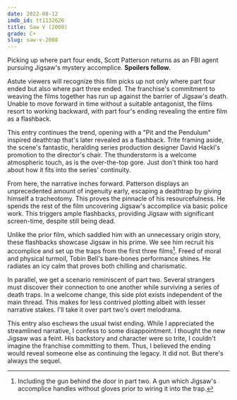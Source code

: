 ```yaml
---
date: 2022-08-12
imdb_id: tt1132626
title: Saw V (2008)
grade: C+
slug: saw-v-2008
---
```


Picking up where <span data-imdb-id="tt0890870">part four</span> ends, Scott Patterson returns as an FBI agent pursuing Jigsaw's mystery accomplice. **Spoilers follow.**

<!-- end -->

Astute viewers will recognize this film picks up not only where part four ended but also where <span data-imdb-id="tt0489270">part three</span> ended. The franchise's commitment to weaving the films together has run up against the barrier of Jigsaw's death. Unable to move forward in time without a suitable antagonist, the films resort to working backward, with part four's ending revealing the entire film as a flashback.

This entry continues the trend, opening with a "Pit and the Pendulum" inspired deathtrap that's later revealed as a flashback. Trite framing aside, the scene's fantastic, heralding series production designer David Hackl's promotion to the director's chair. The thunderstorm is a welcome atmospheric touch, as is the over-the-top gore. Just don't think too hard about how it fits into the series' continuity.

From here, the narrative inches forward. Patterson displays an unprecedented amount of ingenuity early, escaping a deathtrap by giving himself a tracheotomy. This proves the pinnacle of his resourcefulness. He spends the rest of the film uncovering Jigsaw's accomplice via basic police work. This triggers ample flashbacks, providing Jigsaw with significant screen-time, despite still being dead.

Unlike the prior film, which saddled him with an unnecessary origin story, these flashbacks showcase Jigsaw in his prime. We see him recruit his accomplice and set up the traps from the first three films[^1]. Freed of moral and physical turmoil, Tobin Bell's bare-bones performance shines. He radiates an icy calm that proves both chilling and charismatic.

In parallel, we get a scenario reminiscent of <span data-imdb-id="tt0432348">part two</span>. Several strangers must discover their connection to one another while surviving a series of death traps. In a welcome change, this side plot exists independent of the main thread. This makes for less contrived plotting albeit with lesser narrative stakes. I'll take it over part two's overt melodrama.

This entry also eschews the usual twist ending. While I appreciated the streamlined narrative, I confess to some disappointment. I thought the new Jigsaw was a feint. His backstory and character were so trite, I couldn't imagine the franchise committing to them. Thus, I believed the ending would reveal someone else as continuing the legacy. It did not. But there's always the sequel.

[^1]: Including the gun behind the door in part two. A gun which Jigsaw's accomplice handles without gloves prior to wiring it into the trap.
